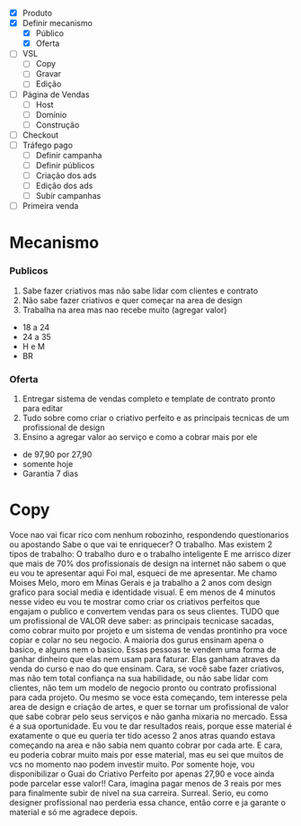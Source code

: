 - [x] Produto
- [x] Definir mecanismo
	- [x] Público
	- [x] Oferta
- [ ] VSL
	- [ ] Copy
	- [ ] Gravar
	- [ ] Edição
- [ ] Página de Vendas
	- [ ] Host
	- [ ] Domínio
	- [ ] Construção
- [ ] Checkout
- [ ] Tráfego pago
	- [ ] Definir campanha
	- [ ] Definir públicos
	- [ ] Criação dos ads
	- [ ] Edição dos ads
	- [ ] Subir campanhas
- [ ] Primeira venda
# Mecanismo
### Publicos
1. Sabe fazer criativos mas não sabe lidar com clientes e contrato
2. Não sabe fazer criativos e quer começar na area de design
3. Trabalha na area mas nao recebe muito (agregar valor)
- 18 a 24
- 24 a 35
- H e M
- BR
### Oferta
1. Entregar sistema de vendas completo e template de contrato pronto para editar
2. Tudo sobre como criar o criativo perfeito e as principais tecnicas de um profissional de design 
3. Ensino a agregar valor ao serviço e como a cobrar mais por ele
- de 97,90 por 27,90
- somente hoje
- Garantia 7 dias
# Copy
Voce nao vai ficar rico com nenhum robozinho, respondendo questionarios ou apostando
Sabe o que vai te enriquecer? O trabalho.
Mas existem 2 tipos de trabalho: O trabalho duro e o trabalho inteligente
E me arrisco dizer que mais de 70% dos profissionais de design na internet não sabem o que eu vou te apresentar aqui
Foi mal, esqueci de me apresentar.
Me chamo Moises Melo, moro em Minas Gerais e ja trabalho a 2 anos com design grafico para social media e identidade visual.
E em menos de 4 minutos nesse video eu vou te mostrar como criar os criativos perfeitos que engajam o publico e convertem vendas para os seus clientes.
TUDO que um profissional de VALOR deve saber: as principais tecnicase sacadas, como cobrar muito por projeto e um sistema de vendas prontinho pra voce copiar e colar no seu negocio.
A maioria dos gurus ensinam apena o basico, e alguns nem o basico.
Essas pessoas te vendem uma forma de ganhar dinheiro que elas nem usam para faturar.
Elas ganham atraves da venda do curso e nao do que ensinam.
Cara, se você sabe fazer criativos, mas não tem total confiança na sua habilidade, ou não sabe lidar com clientes, não tem um modelo de negocio pronto ou contrato profissional para cada projeto.
Ou mesmo se voce esta começando, tem interesse pela area de design e criação de artes, e quer se tornar um profissional de valor que sabe cobrar pelo seus serviços e não ganha mixaria no mercado.
Essa é a sua oportunidade.
Eu vou te dar resultados reais, porque esse material é exatamente o que eu queria ter tido acesso 2 anos atras quando estava começando na area e não sabia nem quanto cobrar por cada arte.
E cara, eu poderia cobrar muito mais por esse material, mas eu sei que muitos de vcs no momento nao podem investir muito.
Por somente hoje, vou disponibilizar o Guai do Criativo Perfeito por apenas 27,90 e voce ainda pode parcelar esse valor!! 
Cara, imagina pagar menos de 3 reais por mes para finalmente subir de nivel na sua carreira.
Surreal.
Serio, eu como designer profissional nao perderia essa chance, então corre e ja garante o material e só me agradece depois.

